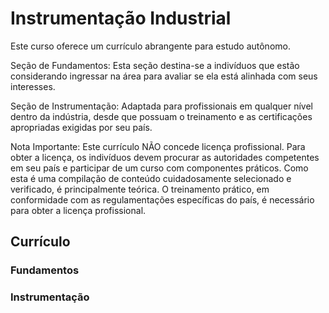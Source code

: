 # Instrumentação Industrial 

Este curso oferece um currículo abrangente para estudo autônomo.

Seção de Fundamentos: Esta seção destina-se a indivíduos que estão considerando ingressar na área para avaliar se ela está alinhada com seus interesses.

Seção de Instrumentação: Adaptada para profissionais em qualquer nível dentro da indústria, desde que possuam o treinamento e as certificações apropriadas exigidas por seu país.

Nota Importante: Este currículo NÃO concede licença profissional. Para obter a licença, os indivíduos devem procurar as autoridades competentes em seu país e participar de um curso com componentes práticos. Como esta é uma compilação de conteúdo cuidadosamente selecionado e verificado, é principalmente teórica. O treinamento prático, em conformidade com as regulamentações específicas do país, é necessário para obter a licença profissional.

## Currículo
### Fundamentos

### Instrumentação
